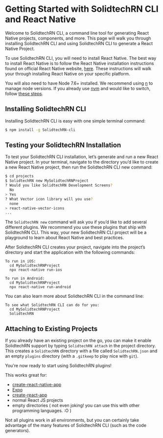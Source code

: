 # Getting Started with SolidtechRN CLI and React Native

Welcome to SolidtechRN CLI, a command line tool for generating React Native projects, components, and more. This page will walk you through installing SolidtechRN CLI and using SolidtechRN CLI to generate a React Native Project.

To use SolidtechRN CLI, you will need to install React Native. The best way to install React Native is to follow the React Native installation instructions found on official React Native website, [here](http://facebook.github.io/react-native/docs/getting-started.html). These instructions will walk your through installing React Native on your specific platform.

You will also need to have Node 7.6+ installed. We recommend using [n](https://github.com/tj/n) to manage node versions. If you already use [nvm](https://github.com/creationix/nvm) and would like to switch, follow [these steps](./nvm-to-n.md).

## Installing SolidtechRN CLI

Installing SolidtechRN CLI is easy with one simple terminal command:

```sh
$ npm install -g SolidtechRN-cli
```

## Testing your SolidtechRN Installation

To test your SolidtechRN CLI installation, let’s generate and run a new React Native project. In your terminal, navigate to the directory you’d like to create a new React Native project, then run the SolidtechRN CLI new command:

```sh
$ cd projects
$ SolidtechRN new MySolidtechRNProject
? Would you like SolidtechRN Development Screens?
  No
> Yes
? What Vector icon library will you use?
  none
> react-native-vector-icons
...
```

The `SolidtechRN new` command will ask you if you’d like to add several different plugins. We recommend you use these plugins that ship with SolidtechRN CLI. This way, your new SolidtechRN CLI project will be a playground to learn about React Native and best practices.

After SolidtechRN CLI creates your project, navigate into the project’s directory and start the application with the following commands:

```
To run in iOS:
  cd MySolidtechRNProject
  npx react-native run-ios

To run in Android:
  cd MySolidtechRNProject
  npx react-native run-android
```

You can also learn more about SolidtechRN CLI in the command line:

```
To see what SolidtechRN CLI can do for you:
  cd MySolidtechRNProject
  SolidtechRN
```

## Attaching to Existing Projects

If you already have an existing project on the go, you can make it enable SolidtechRN support by typing `SolidtechRN attach` in the project directory. This creates a `SolidtechRN` directory with a file called `SolidtechRN.json` and an empty `plugins` directory (with a `.gitkeep` to play nice with `git`).

You're now ready to start using SolidtechRN plugins!

This works great for:

- [create-react-native-app](https://github.com/react-community/create-react-native-app)
- [Expo](https://expo.io)
- [create-react-app](https://github.com/facebookincubator/create-react-app)
- normal React JS projects
- empty directories ( not even joking! you can use this with other programming languages. :O )

Not all plugins work in all environments, but you can certainly take advantage of the many features of SolidtechRN CLI (such as the code generators).
